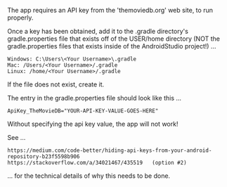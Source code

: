 The app requires an API key from the 'themoviedb.org' web site, to run properly.

Once a key has been obtained, add it to the .gradle directory's gradle.properties file that exists off of the USER/home directory (NOT the gradle.properties files that exists inside of the AndroidStudio project!) ...

    Windows: C:\Users\<Your Username>\.gradle
    Mac: /Users/<Your Username>/.gradle
    Linux: /home/<Your Username>/.gradle

If the file does not exist, create it.

The entry in the gradle.properties file should look like this ...

    ApiKey_TheMovieDB="YOUR-API-KEY-VALUE-GOES-HERE"

Without specifying the api key value, the app will not work!

See ...

    https://medium.com/code-better/hiding-api-keys-from-your-android-repository-b23f5598b906
    https://stackoverflow.com/a/34021467/435519   (option #2)

...  for the technical details of why this needs to be done.